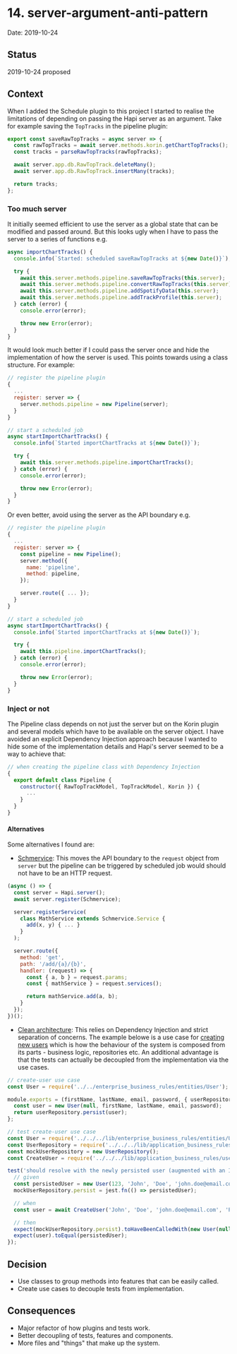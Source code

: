 # 14. server-argument-anti-pattern

Date: 2019-10-24

## Status

2019-10-24 proposed

## Context

When I added the Schedule plugin to this project I started to realise the limitations of depending on passing the Hapi server as an argument. Take for example saving the `TopTracks` in the pipeline plugin:

```JavaScript
export const saveRawTopTracks = async server => {
  const rawTopTracks = await server.methods.korin.getChartTopTracks();
  const tracks = parseRawTopTracks(rawTopTracks);

  await server.app.db.RawTopTrack.deleteMany();
  await server.app.db.RawTopTrack.insertMany(tracks);

  return tracks;
};
```

### Too much server

It initially seemed efficient to use the server as a global state that can be modified and passed around. But this looks ugly when I have to pass the server to a series of functions e.g.

```JavaScript
async importChartTracks() {
  console.info(`Started: scheduled saveRawTopTracks at ${new Date()}`);

  try {
    await this.server.methods.pipeline.saveRawTopTracks(this.server);
    await this.server.methods.pipeline.convertRawTopTracks(this.server);
    await this.server.methods.pipeline.addSpotifyData(this.server);
    await this.server.methods.pipeline.addTrackProfile(this.server);
  } catch (error) {
    console.error(error);

    throw new Error(error);
  }
}
```

It would look much better if I could pass the server once and hide the implementation of how the server is used. This points towards using a class structure. For example:

```JavaScript
// register the pipeline plugin
{
  ...
  register: server => {
    server.methods.pipeline = new Pipeline(server);
  }
}

// start a scheduled job
async startImportChartTracks() {
  console.info(`Started importChartTracks at ${new Date()}`);

  try {
    await this.server.methods.pipeline.importChartTracks();
  } catch (error) {
    console.error(error);

    throw new Error(error);
  }
}
```

Or even better, avoid using the server as the API boundary e.g.

```JavaScript
// register the pipeline plugin
{
  ...
  register: server => {
    const pipeline = new Pipeline();
    server.method({
      name: 'pipeline',
      method: pipeline,
    });

    server.route({ ... });
  }
}

// start a scheduled job
async startImportChartTracks() {
  console.info(`Started importChartTracks at ${new Date()}`);

  try {
    await this.pipeline.importChartTracks();
  } catch (error) {
    console.error(error);

    throw new Error(error);
  }
}
```

### Inject or not

The Pipeline class depends on not just the server but on the Korin plugin and several models which have to be available on the server object. I have avoided an explicit Dependency Injection approach because I wanted to hide some of the implementation details and Hapi's server seemed to be a way to achieve that:

```JavaScript
// when creating the pipeline class with Dependency Injection
{
  export default class Pipeline {
    constructor({ RawTopTrackModel, TopTrackModel, Korin }) {
      ...
    }
  }
}
```

#### Alternatives

Some alternatives I found are:

- [Schmervice][github-schmervice]: This moves the API boundary to the `request` object from `server` but the pipeline can be triggered by scheduled job would should not have to be an HTTP request.

```JavaScript
(async () => {
  const server = Hapi.server();
  await server.register(Schmervice);

  server.registerService(
    class MathService extends Schmervice.Service {
      add(x, y) { ... }
    }
  );

  server.route({
    method: 'get',
    path: '/add/{a}/{b}',
    handler: (request) => {
      const { a, b } = request.params;
      const { mathService } = request.services();

      return mathService.add(a, b);
    }
  });
})();
```

- [Clean architecture][hapi-clean-architecture]: This relies on Dependency Injection and strict separation of concerns. The example belowe is a use case for [creating new users][hapi-clean-use-case-example] which is how the behaviour of the system is composed from its parts - business logic, repositories etc. An additional advantage is that the tests can actually be decoupled from the implementation via the use cases.

```JavaScript
// create-user use case
const User = require('../../enterprise_business_rules/entities/User');

module.exports = (firstName, lastName, email, password, { userRepository }) => {
  const user = new User(null, firstName, lastName, email, password);
  return userRepository.persist(user);
};

// test create-user use case
const User = require('../../../lib/enterprise_business_rules/entities/User');
const UserRepository = require('../../../lib/application_business_rules/repositories/UserRepository');
const mockUserRepository = new UserRepository();
const CreateUser = require('../../../lib/application_business_rules/use_cases/CreateUser');

test('should resolve with the newly persisted user (augmented with an ID)', async () => {
  // given
  const persistedUser = new User(123, 'John', 'Doe', 'john.doe@email.com', 'P@s$W0rD');
  mockUserRepository.persist = jest.fn(() => persistedUser);

  // when
  const user = await CreateUser('John', 'Doe', 'john.doe@email.com', 'P@s$W0rD', { userRepository: mockUserRepository });

  // then
  expect(mockUserRepository.persist).toHaveBeenCalledWith(new User(null, 'John', 'Doe', 'john.doe@email.com', 'P@s$W0rD'));
  expect(user).toEqual(persistedUser);
});
```

## Decision

- Use classes to group methods into features that can be easily called.
- Create use cases to decouple tests from implementation.

## Consequences

- Major refactor of how plugins and tests work.
- Better decoupling of tests, features and components.
- More files and "things" that make up the system.

[github-schmervice]: https://github.com/hapipal/schmervice
[hapi-clean-architecture]: https://github.com/jbuget/nodejs-clean-architecture-app
[hapi-clean-use-case-example]: https://github.com/jbuget/nodejs-clean-architecture-app/blob/master/lib/application_business_rules/use_cases/CreateUser.js
